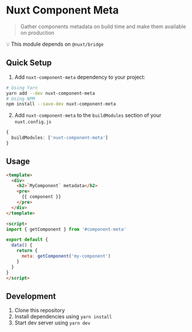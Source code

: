 # Nuxt Component Meta

> Gather components metadata on build time and make them available on production

💡 This module depends on `@nuxt/bridge`

## Quick Setup

1. Add `nuxt-component-meta` dependency to your project:

```bash
# Using Yarn
yarn add --dev nuxt-component-meta
# Using NPM
npm install --save-dev nuxt-component-meta
```

2. Add `nuxt-component-meta` to the `buildModules` section of your `nuxt.config.js`

```ts
{
  buildModules: ['nuxt-component-meta']
}
```

## Usage

```html
<template>
  <div>
    <h2>`MyComponent` metadata</h2>
    <pre>
      {{ component }}
    </pre>
  </div>
</template>

<script>
import { getComponent } from '#component-meta'

export default {
  data() {
    return {
      meta: getComponent('my-component')
    }
  }
}
</script>
```

## Development

1. Clone this repository
2. Install dependencies using `yarn install`
3. Start dev server using `yarn dev`
